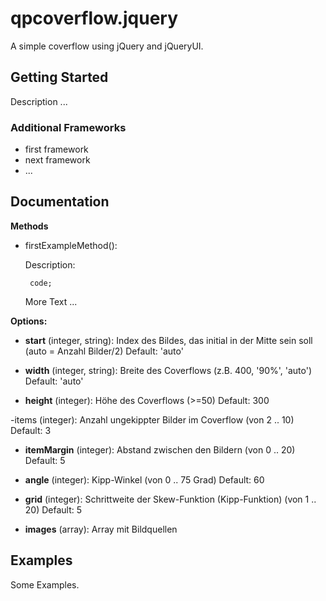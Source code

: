 # qpcoverflow.jquery

A simple coverflow using jQuery and jQueryUI.

## Getting Started

Description ...

### Additional Frameworks
- first framework
- next framework
- ...

## Documentation

**Methods**

 - firstExampleMethod():

    Description:

    ` code;`

    More Text ...


**Options:**




- __start__ (integer, string):
Index des Bildes, das initial in der Mitte sein soll (auto = Anzahl Bilder/2)
Default: 'auto'

- __width__ (integer, string):
Breite des Coverflows (z.B. 400, '90%', 'auto')
Default: 'auto'

- __height__ (integer):
Höhe des Coverflows (>=50)
Default: 300

-items (integer):
Anzahl ungekippter Bilder im Coverflow (von 2 .. 10)
Default: 3

- __itemMargin__ (integer):
Abstand zwischen den Bildern (von 0 .. 20)
Default: 5

- __angle__ (integer):
Kipp-Winkel (von 0 .. 75 Grad)
Default: 60

- __grid__ (integer):
Schrittweite der Skew-Funktion (Kipp-Funktion) (von 1 .. 20)
Default: 5

- __images__ (array):
Array mit Bildquellen


## Examples

Some Examples.
